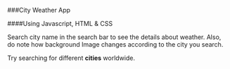 ###City Weather App

####Using Javascript, HTML & CSS

Search city name in the search bar to see the details about weather.
Also, do note how background Image changes according to the city you search.

Try searching for different **cities** worldwide.
